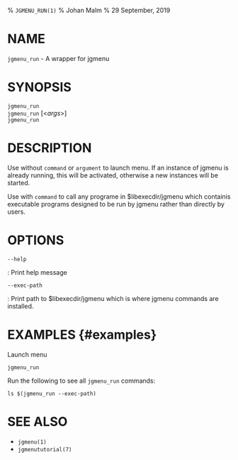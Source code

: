 % `JGMENU_RUN(1)`
% Johan Malm
% 29 September, 2019

# NAME

`jgmenu_run` - A wrapper for jgmenu

# SYNOPSIS

`jgmenu_run`  
`jgmenu_run` <command> \[<*args*>]  
`jgmenu_run` <options>  

# DESCRIPTION

Use without `command` or `argument` to launch menu. If an instance of jgmenu
is already running, this will be activated, otherwise a new instances will be
started.

Use with `command` to call any programe in $libexecdir/jgmenu which containis
executable programs designed to be run by jgmenu rather than directly by
users.

# OPTIONS

`--help`

:   Print help message

`--exec-path`

:   Print path to $libexecdir/jgmenu which is where jgmenu commands are
    installed.


# EXAMPLES {#examples}

Launch menu

    jgmenu_run

Run the following to see all `jgmenu_run` commands:

    ls $(jgmenu_run --exec-path)

# SEE ALSO

- `jgmenu(1)`
- `jgmenututorial(7)`
